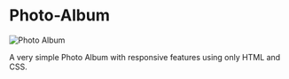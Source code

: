 # Photo-Album

![Photo Album](https://i.imgur.com/hMONknj.jpg 'Photo Album')

A very simple Photo Album with responsive features using only HTML and CSS.

